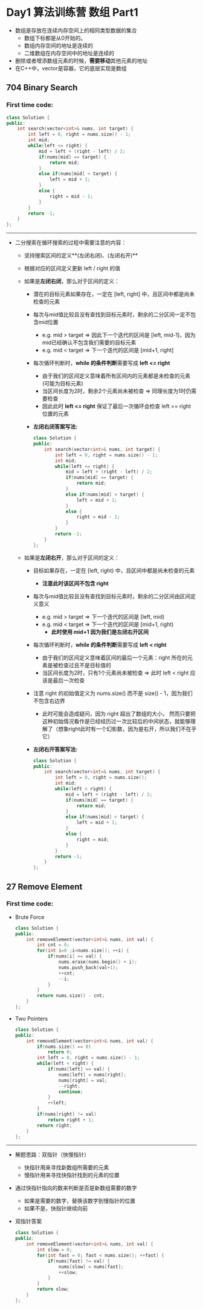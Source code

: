 # Day1 算法训练营 数组 Part1

- 数组是存放在连续内存空间上的相同类型数据的集合
    - 数组下标都是从0开始的。
    - 数组内存空间的地址是连续的
    - 二维数组在内存空间中的地址是连续的
- 删除或者增添数组元素的时候，**需要移动**其他元素的地址
- 在C++中，vector是容器，它的底层实现是数组

## 704 Binary Search

### First time code:

```cpp
class Solution {
public:
    int search(vector<int>& nums, int target) {
        int left = 0, right = nums.size() - 1;
        int mid;
        while(left <= right) {
            mid = left + (right - left) / 2;
            if(nums[mid] == target) {
                return mid;
            }
            else if(nums[mid] < target) {
                left = mid + 1;
            }
            else {
                right = mid - 1;
            }
        }
        return -1;
    }
};
```

---

- 二分搜索在循环搜索的过程中需要注意的内容：
    - 坚持搜索区间的定义**(左闭右闭)、(左闭右开)**
    - 根据对应的区间定义更新 left / right 的值
    - 如果是**左闭右闭**，那么对于区间的定义：
        - 潜在的目标元素如果存在，一定在 [left, right] 中，且区间中都是尚未检查的元素
        - 每次与mid值比较且没有查找到目标元素时，剩余的二分区间一定不包含mid位置
            - e.g. mid > target ⇒ 因此下一个迭代的区间是 [left, mid-1]，因为mid已经确认不包含我们需要的目标元素
            - e.g. mid < target ⇒ 下一个迭代的区间是 [mid+1, right]
        - 每次循环判断时，**while 的条件判断**需要写成 **left <= right**
            - 由于我们的区间定义意味着所有区间内的元素都是未检查的元素(可能为目标元素)
            - 当区间长度为2时，剩余2个元素尚未被检查 ⇒ 同理长度为1时仍需要检查
            - 因此此时 **left <= right** 保证了最后一次循环会检查 left == right 位置的元素
        - **左闭右闭答案写法:**
            
            ```cpp
            class Solution {
            public:
                int search(vector<int>& nums, int target) {
                    int left = 0, right = nums.size() - 1;
                    int mid;
                    while(left <= right) {
                        mid = left + (right - left) / 2;
                        if(nums[mid] == target) {
                            return mid;
                        }
                        else if(nums[mid] < target) {
                            left = mid + 1;
                        }
                        else {
                            right = mid - 1;
                        }
                    }
                    return -1;
                }
            };
            ```
            
    - 如果是**左闭右开**，那么对于区间的定义：
        - 目标如果存在，一定在 [left, right) 中，且区间中都是尚未检查的元素
            - **注意此时该区间不包含 right**
        - 每次与mid值比较且没有查找到目标元素时，剩余的二分区间由区间定义意义
            - e.g. mid > target ⇒ 下一个迭代的区间是 [left, mid)
            - e.g. mid < target ⇒ 下一个迭代的区间是 [mid+1, right)
                - **此时使用 mid+1 因为我们是左闭右开区间**
        - 每次循环判断时，**while 的条件判断**需要写成 **left < right**
            - 由于我们的区间定义意味着区间的最后一个元素：right 所在的元素是被检查过且不是目标值的
            - 当区间长度为2时，只有1个元素尚未被检查 ⇒ 此时 left < right 应该是最后一次检查
        - 注意 right 的初始值定义为 nums.size() 而不是 size() - 1，因为我们不包含右边界
            - 此时可能会造成疑问，因为 right 超出了数组的大小， 然而只要把这种初始情况看作是已经经历过一次比较后的中间状态，就能够理解了（想象right此时有一个幻影数，因为是右开，所以我们不在乎它）
        - **左闭右开答案写法:**
            
            ```cpp
            class Solution {
            public:
                int search(vector<int>& nums, int target) {
                    int left = 0, right = nums.size();
                    int mid;
                    while(left < right) {
                        mid = left + (right - left) / 2;
                        if(nums[mid] == target) {
                            return mid;
                        }
                        else if(nums[mid] < target) {
                            left = mid + 1;
                        }
                        else {
                            right = mid;
                        }
                    }
                    return -1;
                }
            };
            ```
            

## 27 Remove Element

### First time code:

- Brute Force
    
    ```cpp
    class Solution {
    public:
        int removeElement(vector<int>& nums, int val) {
            int cnt = 0;
            for(int i=0 ;i<nums.size(); ++i) {
                if(nums[i] == val) {
                    nums.erase(nums.begin() + i);
                    nums.push_back(val+1);
                    ++cnt;
                    --i;
                }
            }
            return nums.size() - cnt;
        }
    };
    ```
    
- Two Pointers
    
    ```cpp
    class Solution {
    public:
        int removeElement(vector<int>& nums, int val) {
            if(nums.size() == 0)
                return 0;
            int left = 0, right = nums.size() - 1;
            while(left < right) {
                if(nums[left] == val) {
                    nums[left] = nums[right];
                    nums[right] = val;
                    --right;
                    continue;
                }
                ++left;
            }
            if(nums[right] != val)
                return right + 1;
            return right;
        }
    };
    ```
    

---

- 解题思路：双指针（快慢指针）
    - 快指针用来寻找新数组所需要的元素
    - 慢指针用来寻找快指针找到的元素的位置
- 通过快指针指向的数来判断是否是新数组需要的数字
    - 如果是需要的数字，替换该数字到慢指针的位置
    - 如果不是，快指针继续向前
- 双指针答案
    
    ```cpp
    class Solution {
    public:
        int removeElement(vector<int>& nums, int val) {
            int slow = 0;
            for(int fast = 0; fast < nums.size(); ++fast) {
                if(nums[fast] != val) {
                    nums[slow] = nums[fast];
                    ++slow;
                }
            }
            return slow;
        }
    };
    ```